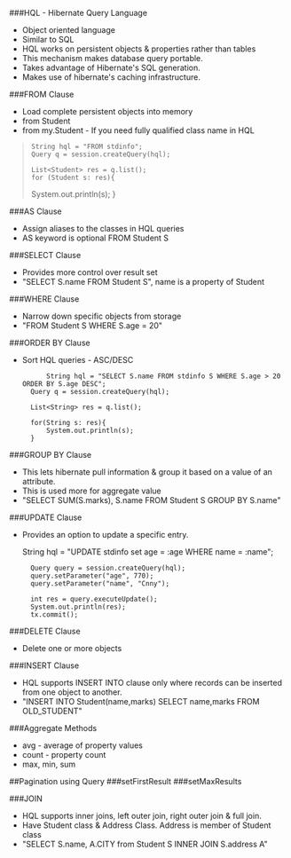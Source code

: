 ###HQL - Hibernate Query Language
* Object oriented language
* Similar to SQL
* HQL works on persistent objects & properties rather than tables
* This mechanism makes database query portable.
* Takes advantage of Hibernate's SQL generation.
* Makes use of hibernate's caching infrastructure. 

###FROM Clause
* Load complete persistent objects into memory
* from Student
* from my.Student - If you need fully qualified class name in HQL


>     String hql = "FROM stdinfo";
>     Query q = session.createQuery(hql);
> 			
>     List<Student> res = q.list();
>     for (Student s: res){
> 	System.out.println(s);
>     }


###AS Clause
* Assign aliases to the classes in HQL queries
* AS keyword is optional FROM Student S

###SELECT Clause
* Provides more control over result set
* "SELECT S.name FROM Student S", name is a property of Student

###WHERE Clause
* Narrow down specific objects from storage
* "FROM Student S WHERE S.age = 20"

###ORDER BY Clause
* Sort HQL queries - ASC/DESC


            String hql = "SELECT S.name FROM stdinfo S WHERE S.age > 20 ORDER BY S.age DESC";
		Query q = session.createQuery(hql);
		
		List<String> res = q.list();
		
		for(String s: res){
			System.out.println(s);
		}

###GROUP BY Clause
* This lets hibernate pull information & group it based on a value of an attribute.
* This is used more for aggregate value
* "SELECT SUM(S.marks), S.name FROM Student S GROUP BY S.name"
  
###UPDATE Clause
* Provides an option to update a specific entry.

    String hql = "UPDATE stdinfo set age = :age WHERE name = :name";
		
		Query query = session.createQuery(hql);
		query.setParameter("age", 770);
		query.setParameter("name", "Cnny");
		
		int res = query.executeUpdate();
		System.out.println(res);
		tx.commit();

###DELETE Clause
* Delete one or more objects

###INSERT Clause
* HQL supports INSERT INTO clause only where records can be inserted from one object to another.
* "INSERT INTO Student(name,marks) SELECT name,marks FROM OLD_STUDENT" 
 
###Aggregate Methods
* avg - average of property values
* count - property count
* max, min, sum 

##Pagination using Query
###setFirstResult
###setMaxResults

###JOIN
* HQL supports inner joins, left outer join, right outer join & full join.
* Have Student class & Address Class. Address is member of Student class
* "SELECT S.name, A.CITY from Student S INNER JOIN S.address A" 